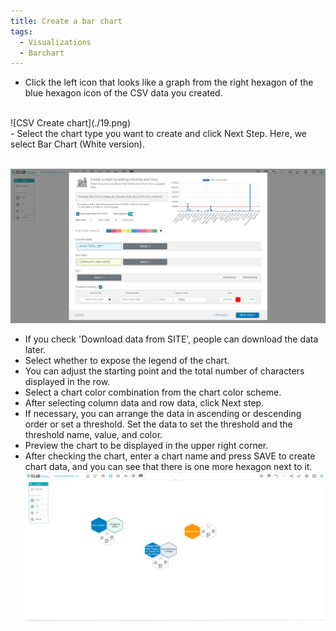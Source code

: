 ```yaml
---
title: Create a bar chart
tags:
  - Visualizations
  - Barchart
---
```


- Click the left icon that looks like a graph from the right hexagon of the blue hexagon icon of the CSV data you created.
<br/>
![CSV Create chart](./19.png)
<br/>
- Select the chart type you want to create and click Next Step. Here, we select Bar Chart (White version).
<br/><br/>

![Create a bar chart](./17.png)
- If you check 'Download data from SITE', people can download the data later.
- Select whether to expose the legend of the chart.
- You can adjust the starting point and the total number of characters displayed in the row.
- Select a chart color combination from the chart color scheme.
- After selecting column data and row data, click Next step.
- If necessary, you can arrange the data in ascending or descending order or set a threshold. Set the data to set the threshold and the threshold name, value, and color.
- Preview the chart to be displayed in the upper right corner.
- After checking the chart, enter a chart name and press SAVE to create chart data, and you can see that there is one more hexagon next to it.
![Create bar chart hexagon](./20.png)
<br/><br/>